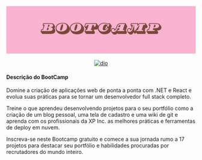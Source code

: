 <img src="https://github.com/Estudos-Gabi/anotacoes-bootcamp-fullstack/blob/main/imagens/banners.png" alt="banner">

<div align=center> 
  
[![dio](https://img.shields.io/badge/dio-black?style=for-the-badge)](https://web.dio.me/track/coding-the-future-xp-full-stack-developer?tab=about)

</div>
<h4> Descrição do BootCamp </h4>
<p>

Domine a criação de aplicações web de ponta a ponta com .NET e React e evolua suas práticas para se tornar um desenvolvedor full stack completo.

Treine o que aprendeu desenvolvendo projetos para o seu portfólio como a criação de um blog pessoal, uma tela de cadastro e uma wiki de git e aprenda com os profissionais da XP Inc. as melhores práticas e ferramentas de deploy em nuvem.

Inscreva-se neste Bootcamp gratuito e comece a sua jornada rumo a 17 projetos para destacar seu portfólio e habilidades procuradas por recrutadores do mundo inteiro.</p>


 
 
